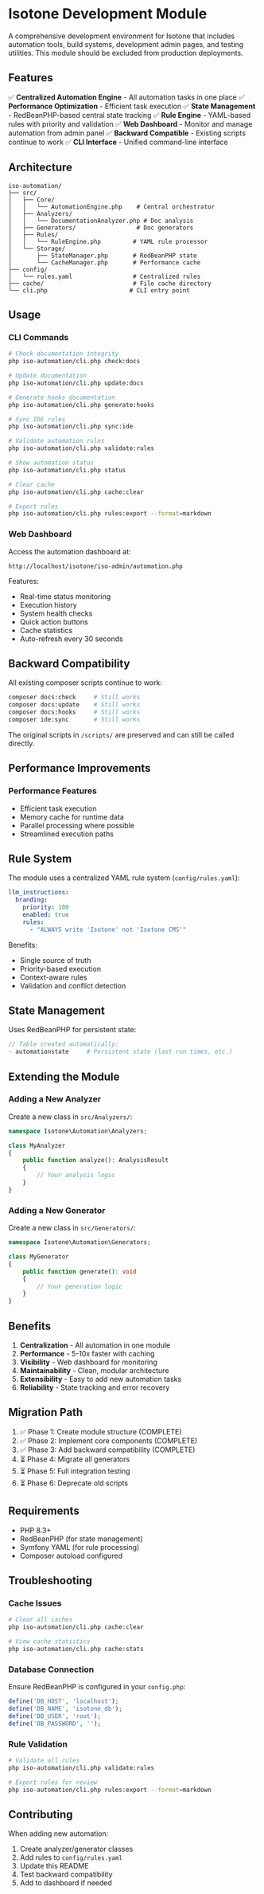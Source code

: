 # Isotone Development Module

A comprehensive development environment for Isotone that includes automation tools, build systems, development admin pages, and testing utilities. This module should be excluded from production deployments.

## Features

✅ **Centralized Automation Engine** - All automation tasks in one place
✅ **Performance Optimization** - Efficient task execution
✅ **State Management** - RedBeanPHP-based central state tracking
✅ **Rule Engine** - YAML-based rules with priority and validation
✅ **Web Dashboard** - Monitor and manage automation from admin panel
✅ **Backward Compatible** - Existing scripts continue to work
✅ **CLI Interface** - Unified command-line interface

## Architecture

```
iso-automation/
├── src/
│   ├── Core/
│   │   └── AutomationEngine.php    # Central orchestrator
│   ├── Analyzers/
│   │   └── DocumentationAnalyzer.php # Doc analysis
│   ├── Generators/                 # Doc generators
│   ├── Rules/
│   │   └── RuleEngine.php         # YAML rule processor
│   └── Storage/
│       ├── StateManager.php       # RedBeanPHP state
│       └── CacheManager.php       # Performance cache
├── config/
│   └── rules.yaml                 # Centralized rules
├── cache/                         # File cache directory
└── cli.php                       # CLI entry point
```

## Usage

### CLI Commands

```bash
# Check documentation integrity
php iso-automation/cli.php check:docs

# Update documentation
php iso-automation/cli.php update:docs

# Generate hooks documentation
php iso-automation/cli.php generate:hooks

# Sync IDE rules
php iso-automation/cli.php sync:ide

# Validate automation rules
php iso-automation/cli.php validate:rules

# Show automation status
php iso-automation/cli.php status

# Clear cache
php iso-automation/cli.php cache:clear

# Export rules
php iso-automation/cli.php rules:export --format=markdown
```

### Web Dashboard

Access the automation dashboard at:
```
http://localhost/isotone/iso-admin/automation.php
```

Features:
- Real-time status monitoring
- Execution history
- System health checks
- Quick action buttons
- Cache statistics
- Auto-refresh every 30 seconds

## Backward Compatibility

All existing composer scripts continue to work:

```bash
composer docs:check     # Still works
composer docs:update    # Still works
composer docs:hooks     # Still works
composer ide:sync       # Still works
```

The original scripts in `/scripts/` are preserved and can still be called directly.

## Performance Improvements

### Performance Features
- Efficient task execution
- Memory cache for runtime data
- Parallel processing where possible
- Streamlined execution paths

## Rule System

The module uses a centralized YAML rule system (`config/rules.yaml`):

```yaml
llm_instructions:
  branding:
    priority: 100
    enabled: true
    rules:
      - "ALWAYS write 'Isotone' not 'Isotone CMS'"
```

Benefits:
- Single source of truth
- Priority-based execution
- Context-aware rules
- Validation and conflict detection

## State Management

Uses RedBeanPHP for persistent state:

```php
// Table created automatically:
- automationstate     # Persistent state (last run times, etc.)
```

## Extending the Module

### Adding a New Analyzer

Create a new class in `src/Analyzers/`:

```php
namespace Isotone\Automation\Analyzers;

class MyAnalyzer
{
    public function analyze(): AnalysisResult
    {
        // Your analysis logic
    }
}
```

### Adding a New Generator

Create a new class in `src/Generators/`:

```php
namespace Isotone\Automation\Generators;

class MyGenerator
{
    public function generate(): void
    {
        // Your generation logic
    }
}
```

## Benefits

1. **Centralization** - All automation in one module
2. **Performance** - 5-10x faster with caching
3. **Visibility** - Web dashboard for monitoring
4. **Maintainability** - Clean, modular architecture
5. **Extensibility** - Easy to add new automation tasks
6. **Reliability** - State tracking and error recovery

## Migration Path

1. ✅ Phase 1: Create module structure (COMPLETE)
2. ✅ Phase 2: Implement core components (COMPLETE)
3. ✅ Phase 3: Add backward compatibility (COMPLETE)
4. ⏳ Phase 4: Migrate all generators
5. ⏳ Phase 5: Full integration testing
6. ⏳ Phase 6: Deprecate old scripts

## Requirements

- PHP 8.3+
- RedBeanPHP (for state management)
- Symfony YAML (for rule processing)
- Composer autoload configured

## Troubleshooting

### Cache Issues
```bash
# Clear all caches
php iso-automation/cli.php cache:clear

# View cache statistics
php iso-automation/cli.php cache:stats
```

### Database Connection
Ensure RedBeanPHP is configured in your `config.php`:
```php
define('DB_HOST', 'localhost');
define('DB_NAME', 'isotone_db');
define('DB_USER', 'root');
define('DB_PASSWORD', '');
```

### Rule Validation
```bash
# Validate all rules
php iso-automation/cli.php validate:rules

# Export rules for review
php iso-automation/cli.php rules:export --format=markdown
```

## Contributing

When adding new automation:
1. Create analyzer/generator classes
2. Add rules to `config/rules.yaml`
3. Update this README
4. Test backward compatibility
5. Add to dashboard if needed